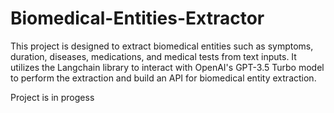 # Biomedical-Entities-Extractor

This project is designed to extract biomedical entities such as symptoms, duration, diseases, medications, and medical tests from text inputs. It utilizes the Langchain library to interact with OpenAI's GPT-3.5 Turbo model to perform the extraction and build an API for biomedical entity extraction.

Project is in progess
